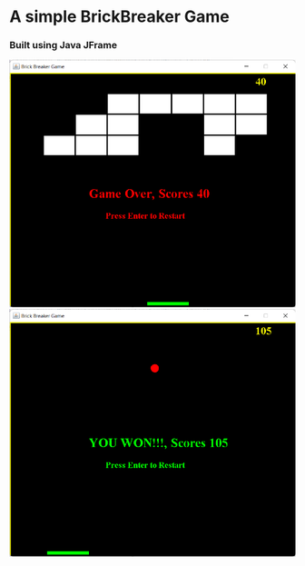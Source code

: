 <h1>A simple BrickBreaker Game</h1>

<h3>Built using Java JFrame</h3>

<img src= "https://github.com/RohanTemgire/BrickBreakerGame/blob/main/BrickBreakerGame/SS's/GameOver.png">

<img src = "https://github.com/RohanTemgire/BrickBreakerGame/blob/main/BrickBreakerGame/SS's/GameWon.png">
